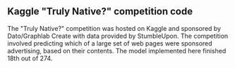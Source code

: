 ## Kaggle "Truly Native?" competition code
The "Truly Native?" competition was hosted on Kaggle and sponsored by Dato/Graphlab
Create with data provided by StumbleUpon. The competition involved predicting which of 
a large set of web pages were sponsored advertising, based on their contents. 
The model implemented here finished 18th out of 274.

